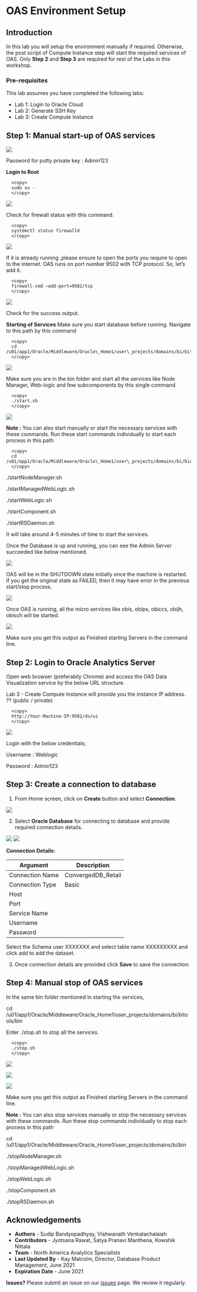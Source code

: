 # OAS Environment Setup #

## Introduction ##
In this lab you will setup the environment manually if required.  Otherwise, the post script of Compute Instance step will start the required services of OAS.  Only **Step 2** and **Step 3** are required for rest of the Labs in this workshop.

### Pre-requisites ###

This lab assumes you have completed the following labs:  
- Lab 1: Login to Oracle Cloud  
- Lab 2: Generate SSH Key  
- Lab 3: Create Compute Instance  

## Step 1: Manual start-up of OAS services

![](./images/esoas1.png " ")

Password for putty private key : Admin123

**Login to Root** 

      <copy>
      sudo su - 
      </copy>

![](./images/esoas2.png " ")

Check for firewall status with this command:

      <copy>
      systemctl status firewalld
      </copy>

![](./images/esoas3.png " ")


If it is already running ,please ensure to open the ports you require to open to the internet.
OAS runs on port number 9502 with TCP protocol. So, let’s add it.

      <copy>
      firewall-cmd –add-port=9502/tcp
      </copy>

![](./images/esoas4.png " ")

Check for the success output.

**Starting of Services**
Make sure you start database before running.
Navigate to this path by this command

      <copy>
      cd /u01/app1/Oracle/Middleware/Oracle\_Home1/user\_projects/domains/bi/bitools/bin
      </copy>
![](./images/esoas5.png " ") 

Make sure you are in the bin folder and start all the services like Node Manager, Web-logic and few subcomponents by this single command.

      <copy>
      ./start.sh
      </copy>
![](./images/esoas6.png " ") 
  
**Note :**
You can also start manually or start the necessary services with these commands.
Run these start commands individually to start each process in this path


      <copy>
      cd /u01/app1/Oracle/Middleware/Oracle\_Home1/user\_projects/domains/bi/bin
      </copy>

./startNodeManager.sh  

./startManagedWebLogic.sh

./startWebLogic.sh

./startComponent.sh

./startRSDaemon.sh

It will take around 4-5 minutes of time to start the services.

Once the Database is up and running, you can see the Admin Server succeeded like below mentioned.

![](./images/esoas7.png " ") 

OAS will be in the SHUTDOWN state initially once the machine is restarted.
If you get the original state as FAILED, then it may have error in the previous start/stop process.

![](./images/esoas8.png " ")

Once OAS is running, all the micro services like obis, obips, obiccs, obijh, obisch will be started.

![](./images/esoas9.png " ")

Make sure you get this output as Finished starting Servers in the command line.

## Step 2: Login to Oracle Analytics Server

Open web browser (preferabily Chrome) and access the OAS Data Visualization service by the below URL structure.  

Lab 3 - Create Compute Instance will provide you the instance IP address. ?? (public / private)

      <copy>
      http://Your-Machine-IP:9502/dv/ui
      </copy>
 
![](./images/esoas10.png " ")

Login with the below credentials;

Username	: Weblogic

Password 	: Admin123

## Step 3: Create a connection to database

1. From Home screen, click on **Create** button and select **Connection**.

![](./images/esoas11.png " ")

2. Select **Oracle Database** for connecting to database and provide required connection details.  

![](./images/esoas12.png " ")
![](./images/esoas12a.png " ")

**Connection Details:**	

| Argument  | Description   |
| ------------- | ------------- |
| Connection Name | ConvergedDB_Retail |
| Connection Type | Basic  |
| Host |   |
| Port |   |
| Service Name |   |
| Username |   |
| Password |   |

Select the Schema user  XXXXXXX  and select table name XXXXXXXXX and click add to add the dataset.

3. Once connection details are provided click **Save** to save the connection.


## Step 4: Manual stop of OAS services

In the same bin folder mentioned in starting the services,

cd /u01/app1/Oracle/Middleware/Oracle\_Home1/user\_projects/domains/bi/bitools/bin

Enter ./stop.sh to stop all the services.

      <copy>
      ./stop.sh
      </copy>

![](./images/esoas13.png " ")

![](./images/esoas14.png " ")

![](./images/esoas15.png " ")

Make sure you get this output as Finished starting Servers in the command line.

**Note :**
You can also stop services manually or stop the necessary services with these commands.
Run these stop commands individually to stop each process in this path

cd /u01/app1/Oracle/Middleware/Oracle_Home1/user_projects/domains/bi/bin

./stopNodeManager.sh

./stopManagedWebLogic.sh

./stopWebLogic.sh

./stopComponent.sh

./stopRSDaemon.sh



## Acknowledgements

- **Authors** - Sudip Bandyopadhyay, Vishwanath Venkatachalaiah
- **Contributors** - Jyotsana Rawat, Satya Pranavi Manthena, Kowshik Nittala
- **Team** - North America Analytics Specialists
- **Last Updated By** - Kay Malcolm, Director, Database Product Management, June 2021
- **Expiration Date** - June 2021

**Issues?**
Please submit an issue on our [issues](https://github.com/oracle/learning-library/issues) page. We review it regularly.